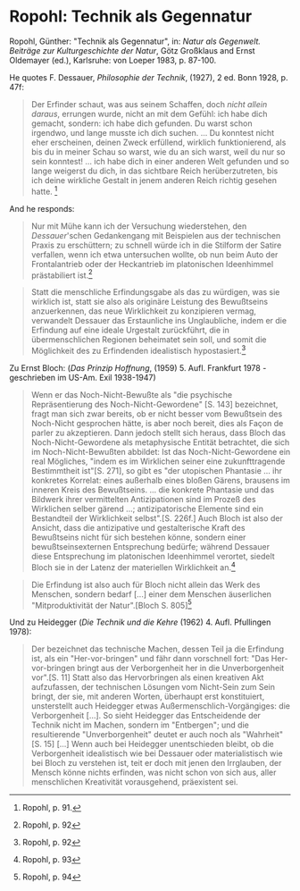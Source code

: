 # Ropohl: Technik als Gegennatur
Ropohl, Günther: "Technik als Gegennatur", in: *Natur als Gegenwelt. Beiträge zur Kulturgeschichte der Natur*, Götz Großklaus and Ernst Oldemayer (ed.), Karlsruhe: von Loeper 1983, p. 87-100.

He quotes F. Dessauer, *Philosophie der Technik*, (1927), 2 ed. Bonn 1928, p. 47f:
>Der Erfinder schaut, was aus seinem Schaffen, doch *nicht allein daraus*, errungen wurde, nicht an mit dem Gefühl: ich habe dich gemacht, sondern: ich habe dich gefunden. Du warst schon irgendwo, und lange musste ich dich suchen. ... Du konntest nicht eher erscheinen, deinen Zweck erfüllend, wirklich funktionierend, als bis du in meiner Schau so warst, wie du an sich warst, weil du nur so sein konntest! ... ich habe dich in einer anderen Welt gefunden und so lange weigerst du dich, in das sichtbare Reich herüberzutreten, bis ich deine wirkliche Gestalt in jenem anderen Reich richtig gesehen hatte. [^1]

And he responds:
>Nur mit Mühe kann ich der Versuchung wiederstehen, den *Dessauer*'schen Gedankengang mit Beispielen aus der technischen Praxis zu erschüttern; zu schnell würde ich in die Stilform der Satire verfallen, wenn ich etwa untersuchen wollte, ob nun beim Auto der Frontalantrieb oder der Heckantrieb im platonischen Ideenhimmel prästabiliert ist.[^2]

>Statt die menschliche Erfindungsgabe als das zu würdigen, was sie wirklich ist, statt sie also als originäre Leistung des Bewußtseins anzuerkennen, das neue Wirklichkeit zu konzipieren vermag, verwandelt Dessauer das Erstaunliche ins Unglaubliche, indem er die Erfindung auf eine ideale Urgestalt zurückführt, die in übermenschlichen Regionen beheimatet sein soll, und somit die Möglichkeit des zu Erfindenden idealistisch hypostasiert.[^3] 

Zu Ernst Bloch: (_Das Prinzip Hoffnung_, (1959) 5. Aufl. Frankfurt 1978 - geschrieben im US-Am. Exil 1938-1947)
> Wenn er das Noch-Nicht-Bewußte als "die psychische Repräsentierung des Noch-Nicht-Gewordene" [S. 143] bezeichnet, fragt man sich zwar bereits, ob er nicht besser vom Bewußtsein des Noch-Nicht gesprochen hätte, is aber noch bereit, dies als Façon de parler zu akzeptieren. Dann jedoch stellt sich heraus, dass Bloch das Noch-Nicht-Gewordene als metaphysische Entität betrachtet, die sich im Noch-Nicht-Bewußten abbildet: Ist das Noch-Nicht-Gewordene ein real Mögliches, "indem es im Wirklichen seiner eine zukunfttragende Bestimmtheit ist"[S. 271], so gibt es "der utopischen Phantasie ... ihr konkretes Korrelat: eines außerhalb eines bloßen Gärens, brausens im inneren Kreis des Bewußtseins. ... die konkrete Phantasie und das Bildwerk ihrer vermittelten Antizipationen sind im Prozeß des Wirklichen selber gärend ...; antizipatorische  Elemente sind ein Bestandteil der Wirklichkeit selbst".[S. 226f.] Auch Bloch ist also der Ansicht, dass die antizipative und gestalterische Kraft des Bewußtseins nicht für sich bestehen könne, sondern einer bewußtseinsexternen Entsprechung bedürfe; während Dessauer diese Entsprechung im platonischen Ideenhimmel verortet, siedelt Bloch sie in der Latenz der materiellen Wirklichkeit an.[^4]

> Die Erfindung ist also auch für Bloch nicht allein das Werk des Menschen, sondern bedarf [...] einer dem Menschen äuserlichen "Mitproduktivität der Natur".[Bloch S. 805][^5]

Und zu Heidegger (_Die Technik und die Kehre_ (1962) 4. Aufl. Pfullingen 1978): 
> Der bezeichnet das technische Machen, dessen Teil ja die Erfindung ist, als ein "Her-vor-bringen" und fähr dann vorschnell fort: "Das Her-vor-bringen bringt aus der Verborgenheit her in die Unverborgenheit vor".[S. 11] Statt also das Hervorbringen als einen kreativen Akt aufzufassen, der technischen Lösungen vom Nicht-Sein zum Sein bringt, der sie, mit anderen Worten, überhaupt erst konstituiert, unsterstellt auch Heidegger etwas Außermenschlich-Vorgängiges: die Verborgenheit [...]. So sieht Heidegger das Entscheidende der Technik nicht im Machen, sondern im "Entbergen"; und die resultierende "Unverborgenheit" deutet er auch noch als "Wahrheit"[S. 15] [...] Wenn auch bei Heidegger unentschieden bleibt, ob die Verborgenheit idealistisch wie bei Dessauer oder materialistisch wie bei Bloch zu verstehen ist, teit er doch mit jenen den Irrglauben, der Mensch könne nichts erfinden, was nicht schon von sich aus, aller menschlichen Kreativität vorausgehend, präexistent sei.

[^1]: Ropohl, p. 91.
[^2]: Ropohl, p. 92
[^3]: Ropohl, p. 92
[^4]: Ropohl, p. 93
[^5]: Ropohl, p. 94
